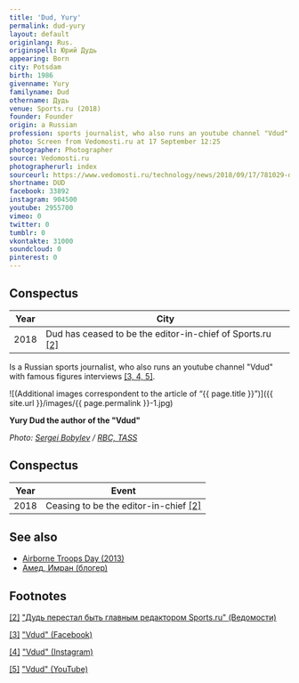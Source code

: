 ```yaml
---
title: 'Dud, Yury'
permalink: dud-yury
layout: default
originlang: Rus.
originspell: Юрий Дудь
appearing: Born
city: Potsdam
birth: 1986
givenname: Yury
familyname: Dud
othername: Дудь
venue: Sports.ru (2018)
founder: Founder
origin: a Russian
profession: sports journalist, who also runs an youtube channel "Vdud"
photo: Screen from Vedomosti.ru at 17 September 12:25
photographer: Photographer
source: Vedomosti.ru
photographerurl: index
sourceurl: https://www.vedomosti.ru/technology/news/2018/09/17/781029-dud
shortname: DUD
facebook: 33892
instagram: 904500
youtube: 2955700
vimeo: 0
twitter: 0
tumblr: 0
vkontakte: 31000
soundcloud: 0
pinterest: 0
---
```


## Сonspectus

|Year|City|
|-|-|
|2018|Dud has ceased to be the editor-in-chief of Sports.ru <span id="a2">[\[2\]](#f2)</span>|

Is a Russian sports journalist, who also runs an youtube channel "Vdud" with famous figures interviews <span id="a3">[\[3, 4, 5\]](#f3)</span>.

![(Additional images correspondent to the article of “{{ page.title }}”)]({{ site.url }}/images/{{ page.permalink }}-1.jpg)

**Yury Dud the author of the "Vdud"**

*Photo: [Sergei Bobylev](indexmod) / [RBC, TASS](https://www.rbc.ru/rbcfreenews/5a02bdbf9a79479d04ef7a63)*

## Сonspectus

|Year|Event|
|-|-|
|2018|Ceasing to be the editor-in-chief <span id="a2">[\[2\]](#f2)</span>|

## See also

+ [Airborne Troops Day (2013)](airborne-troops-day-2013)
+ [Амед, Имран (блогер)](amed-imran)

## Footnotes

[[2]](#a2) <span id="f2"></span> ["Дудь перестал быть главным редактором Sports.ru" (Ведомости)](https://www.vedomosti.ru/technology/news/2018/09/17/781029-dud)

[[3]](#a3) <span id="f3"></span> ["Vdud" (Facebook)](https://www.facebook.com/vdud.tv/)

[[4]](#a4) <span id="f4"></span> ["Vdud" (Instagram)](https://www.instagram.com/yurydud/?hl=en)

[[5]](#a5) <span id="f5"></span> ["Vdud" (YouTube)](https://www.youtube.com/channel/UCMCgOm8GZkHp8zJ6l7_hIuA/about)
